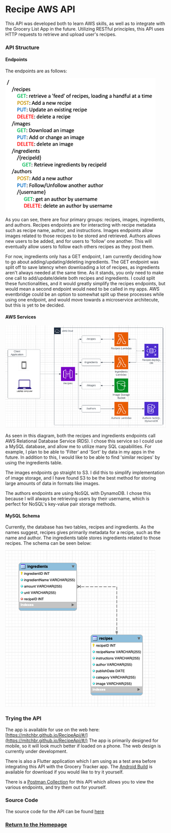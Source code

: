 # Recipe AWS API

This API was developed both to learn AWS skills, as well as to integrate with the Grocery List App in the future. Utilizing RESTful principles, this API uses HTTP requests to retrieve and upload user's recipes.

### API Structure

#### Endpoints

The endpoints are as follows:

![API Endpoints](images/RecipeApi/ApiEndpoints.png)

As you can see, there are four primary groups: recipes, images, ingredients, and authors. Recipes endpoints are for interacting with recipe metadata such as recipe name, author, and instructions. Images endpoints allow images related to those recipes to be stored and retrieved. Authors allows new users to be added, and for users to 'follow' one another. This will eventually allow users to follow each others recipes as they post them.

For now, ingredients only has a GET endpoint, I am currently deciding how to go about adding/updating/deleting ingredients. The GET endpoint was split off to save latency when downloading a lot of recipes, as ingredients aren't always needed at the same time. As it stands, you only need to make one call to add/update/delete both recipes and ingredients. I could split these functionalities, and it would greatly simplify the recipes endpoints, but would mean a second endpoint would need to be called in my apps. AWS eventbridge could be an option to somewhat split up these processes while using one endpoint, and would move towards a microservice architecute, but this is yet to be decided.

#### AWS Services

![The API Structure](images/RecipeApi/awsDiagram.png)

As seen in this diagram, both the recipes and ingredients endpoints call AWS Relational Database Service (RDS). I chose this service so I could use a MySQL database, and allow me to utilize many SQL capabilities. For example, I plan to be able to 'Filter' and 'Sort' by data in my apps in the future. In addition to this, I would like to be able to find 'similar recipes' by using the ingredients table.

The images endpoints go straight to S3. I did this to simplify implementation of image storage, and I have found S3 to be the best method for storing large amounts of data in formats like images.

The authors endpoints are using NoSQL with DynamoDB. I chose this because I will always be retrieving users by their username, which is perfect for NoSQL's key-value pair storage methods.

#### MySQL Schema

Currently, the database has two tables, recipes and ingredients. As the names suggest, recipes gives primarily metadata for a recipe, such as the name and author. The ingredients table stores ingredients related to those recipes. The schema can be seen below:

![Database Schema](images/RecipeApi/dbSchema.png)

### Trying the API
The app is available for use on the web here: [https://mitchbr.github.io/RecipeApi/#/](https://mitchbr.github.io/RecipeApi/#/) The app is primarily designed for mobile, so it will look much better if loaded on a phone. The web design is currently under development.
  
There is also a Flutter application which I am using as a test area before integrating this API with the Grocery Tracker app. The [Android Build](https://github.com/mitchbr/RecipeApi/tree/main/Flutter%20Builds/Android) is available for download if you would like to try it yourself.
  
There is a [Postman Collection](https://web.postman.co/workspace/My-Workspace~4d525aab-f050-462c-8b0f-26a21dae4de1/collection/21203434-f5892415-d1dc-4585-b828-b9ceb60b9297) for this API which allows you to view the various endpoints, and try them out for yourself.
  
### Source Code
The source code for the API can be found [here](https://github.com/mitchbr/RecipeApi)
  
### [Return to the Homepage](index.md)
